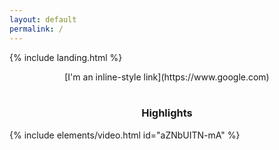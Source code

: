 ```yaml
---
layout: default
permalink: /
---
```


{% include landing.html %}

<center>[I'm an inline-style link](https://www.google.com)</center>
<br />
<center><h3>Highlights</h3></center>
{% include elements/video.html id="aZNbUITN-mA" %}
